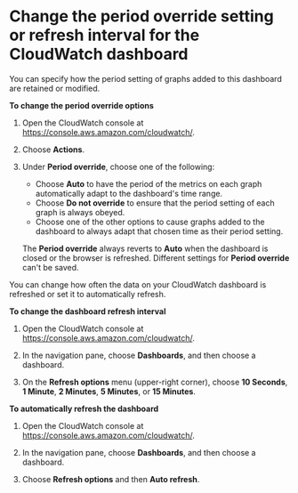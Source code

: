 # Change the period override setting or refresh interval for the CloudWatch dashboard<a name="change_dashboard_refresh_interval"></a>

You can specify how the period setting of graphs added to this dashboard are retained or modified\.

**To change the period override options**

1. Open the CloudWatch console at [https://console\.aws\.amazon\.com/cloudwatch/](https://console.aws.amazon.com/cloudwatch/)\.

1. Choose **Actions**\.

1. Under **Period override**, choose one of the following:
   + Choose **Auto** to have the period of the metrics on each graph automatically adapt to the dashboard's time range\.
   + Choose **Do not override** to ensure that the period setting of each graph is always obeyed\.
   + Choose one of the other options to cause graphs added to the dashboard to always adapt that chosen time as their period setting\.

   The **Period override** always reverts to **Auto** when the dashboard is closed or the browser is refreshed\. Different settings for **Period override** can't be saved\.

You can change how often the data on your CloudWatch dashboard is refreshed or set it to automatically refresh\.

**To change the dashboard refresh interval**

1. Open the CloudWatch console at [https://console\.aws\.amazon\.com/cloudwatch/](https://console.aws.amazon.com/cloudwatch/)\.

1. In the navigation pane, choose **Dashboards**, and then choose a dashboard\.

1. On the **Refresh options** menu \(upper\-right corner\), choose **10 Seconds**, **1 Minute**, **2 Minutes**, **5 Minutes**, or **15 Minutes**\.

**To automatically refresh the dashboard**

1. Open the CloudWatch console at [https://console\.aws\.amazon\.com/cloudwatch/](https://console.aws.amazon.com/cloudwatch/)\.

1. In the navigation pane, choose **Dashboards**, and then choose a dashboard\.

1. Choose **Refresh options** and then **Auto refresh**\.